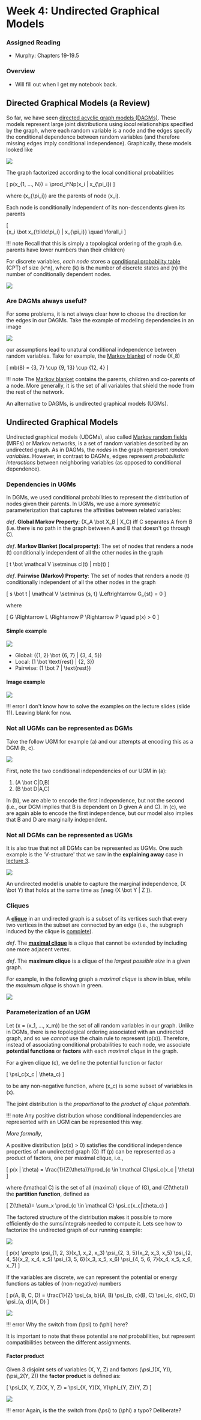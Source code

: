 # Week 4: Undirected Graphical Models

### Assigned Reading

- Murphy: Chapters 19-19.5

### Overview

- Will fill out when I get my notebook back.

## Directed Graphical Models (a Review)

So far, we have seen [directed acyclic graph models (DAGMs)](../week_3/). These models represent large joint distributions using _local_ relationships specified by the graph, where each random variable is a node and the edges specify the conditional dependence between random variables (and therefore missing edges imply conditional independence). Graphically, these models looked like

![](../img/lecture_4_1.png)

The graph factorized according to the local conditional probabilities

\[
p(x_{1, ..., N}) = \prod_i^Np(x_i | x_{\pi_i})
\]

where \(x_{\pi_i}\) are the parents of node \(x_i\).

Each node is conditionally independent of its non-descendents given its parents

\[\
\{x_i \bot x_{\tilde\pi_i} | x_{\pi_i}\} \quad \forall_i
\]

!!! note
    Recall that this is simply a topological ordering of the graph (i.e. parents have lower numbers than their children)

For discrete variables, _each node_ stores a [conditional probability table](https://en.wikipedia.org/wiki/Conditional_probability_table) (CPT) of size \(k^n\), where \(k\) is the number of discrete states and \(n\) the number of conditionally dependent nodes.

![](../img/lecture_3_4.png)

### Are DAGMs always useful?

For some problems, it is not always clear how to choose the direction for the edges in our DAGMs. Take the example of modeling dependencies in an image

![](../img/lecture_4_2.png)

our assumptions lead to unatural conditional independence between random variables. Take for example, the [Markov blanket](https://en.wikipedia.org/wiki/Markov_blanket) of node \(X_8\)

\[
mb(8) = \{3, 7\} \cup \{9, 13\} \cup \{12, 4\}
\]

!!! note
    The [Markov blanket](https://en.wikipedia.org/wiki/Markov_blanket) contains the parents, children and co-parents of a node. More generally, it is the set of all variables that shield the node from the rest of the network.

An alternative to DAGMs, is undirected graphical models (UGMs).

## Undirected Graphical Models

Undirected graphical models (UDGMs), also called [Markov random fields](https://en.wikipedia.org/wiki/Markov_random_field) (MRFs) or Markov networks, is a set of random variables described by an undirected graph. As in DAGMs, the _nodes_ in the graph represent _random variables_. However, in contrast to DAGMs, edges represent _probabilistic interactions_ between neighboring variables (as opposed to conditional dependence).

### Dependencies in UGMs

In DGMs, we used conditional probabilities to represent the distribution of nodes given their parents. In UGMs, we use a more _symmetric_ parameterization that captures the affinities between related variables:

_def_. **Global Markov Property**: \(X_A \bot X_B | X_C\) iff C separates A from B (i.e. there is no path in the graph between A and B that doesn't go through C).

_def_. **Markov Blanket (local property)**: The set of nodes that renders a node \(t\) conditionally independent of all the other nodes in the graph

\[
t \bot \mathcal V \setminus cl(t) | mb(t)
\]

_def_. **Pairwise (Markov) Property**: The set of nodes that renders a node \(t\) conditionally independent of all the other nodes in the graph

\[
s \bot t | \mathcal V \setminus \{s, t\} \Leftrightarrow G_{st} = 0
\]

where

\[
G \Rightarrow L \Rightarrow P \Rightarrow P \quad p(x) > 0
\]

#### Simple example

![](../img/lecture_4_4.png)

- Global: \(\{1, 2\} \bot \{6, 7\} | \{3, 4, 5\}\)
- Local: \(1 \bot \text{rest} | \{2, 3\}\)
- Pairwise: \(1 \bot 7 | \text{rest}\)

#### Image example

![](../img/lecture_4_3.png)

!!! error
    I don't know how to solve the examples on the lecture slides (slide 11). Leaving blank for now.

### Not all UGMs can be represented as DGMs

Take the follow UGM for example (a) and our attempts at encoding this as a DGM (b, c).

![](../img/lecture_4_5.png)

First, note the two conditional independencies of our UGM in (a):

1. \(A \bot C|D,B\)
2. \(B \bot D|A,C\)

In (b), we are able to encode the first independence, but not the second (i.e., our DGM implies that B is dependent on D given A and C). In (c), we are again able to encode the first independence, but our model also implies that B and D are marginally independent.

### Not all DGMs can be represented as UGMs

It is also true that not all DGMs can be represented as UGMs. One such example is the 'V-structure' that we saw in the **explaining away** case in [lecture 3](../week_3/#dfs-algorithm-for-checking-independence).

![](../img/lecture_4_6.png)

An undirected model is unable to capture the marginal independence, \(X \bot Y\) that holds at the same time as \(\neg (X \bot Y | Z )\).

### Cliques

A [**clique**](https://en.wikipedia.org/wiki/Clique_(graph_theory)) in an undirected graph is a subset of its vertices such that every two vertices in the subset are connected by an edge (i.e., the subgraph induced by the clique is [complete](https://en.wikipedia.org/wiki/Complete_graph)).

_def_. The [**maximal clique**](https://en.wikipedia.org/wiki/Clique_(graph_theory)#Definitions) is a clique that cannot be extended by including one more adjacent vertex.

_def_. The **maximum clique** is a clique of the _largest possible size_ in a given graph.

For example, in the following graph a _maximal clique_ is show in blue, while the _maximum clique_ is shown in green.

![](../img/lecture_4_7.png)

### Parameterization of an UGM

Let \(x = (x_1, ..., x_m)\) be the set of all random variables in our graph. Unlike in DGMs, there is no topological ordering associated with an undirected graph, and so we _cannot_ use the chain rule to represent \(p(x)\). Therefore, instead of associating conditional probabilities to each node, we associate __potential functions__ or __factors__ with each _maximal clique_ in the graph.

For a given clique \(c\), we define the potential function or factor

\[
\psi_c(x_c | \theta_c)
\]

to be any non-negative function, where \(x_c\) is some subset of variables in \(x\).

The joint distribution is the _proportional_ to the _product of clique potentials_.

!!! note
    Any positive distribution whose conditional independencies are represented with an UGM can be represented this way.

_More formally_,

A positive distribution \(p(x) > 0\) satisfies the conditional independence properties of an undirected graph \(G\) iff \(p\) can be represented as a product of factors, one per maximal clique, i.e.,

\[
p(x | \theta) = \frac{1}{Z(\theta)}\prod_{c \in \mathcal C}\psi_c(x_c | \theta)
\]

where \(\mathcal C\) is the set of all (maximal) clique of \(G\), and \(Z(\theta)\) the **partition function**, defined as

\[
Z(\theta)= \sum_x \prod_{c \in \mathcal C} \psi_c(x_c|\theta_c)
\]

The factored structure of the distribution makes it possible to more efficiently do the sums/integrals needed to compute it. Lets see how to factorize the undirected graph of our running example:

![](../img/lecture_4_4.png)

\[
p(x) \propto \psi_{1, 2, 3}(x_1, x_2, x_3) \psi_{2, 3, 5}(x_2, x_3, x_5) \psi_{2, 4, 5}(x_2, x_4, x_5) \psi_{3, 5, 6}(x_3, x_5, x_6) \psi_{4, 5, 6, 7}(x_4, x_5, x_6, x_7)
\]

If the variables are discrete, we can represent the potential or energy functions as tables of (non-negative) numbers

\[
p(A, B, C, D) = \frac{1}{Z} \psi_{a, b}(A, B) \psi_{b, c}(B, C) \psi_{c, d}(C, D) \psi_{a, d}(A, D)
\]

![](../img/lecture_4_8.png)

!!! error
    Why the switch from \(\psi\) to \(\phi\) here?

It is important to note that these potential are _not_ probabilities, but represent compatibilities between the different assignments.

#### Factor product

Given 3 disjoint sets of variables \(X, Y, Z\) and factors \(\psi_1(X, Y)\), \(\psi_2(Y, Z)\) the **factor product** is defined as:

\[
\psi_{X, Y, Z}(X, Y, Z) = \psi_{X, Y}(X, Y)\phi_{Y, Z}(Y, Z)
\]

![](../img/lecture_4_9.png)

!!! error
    Again, is the the switch from \(\psi\) to \(\phi\) a typo? Deliberate?

